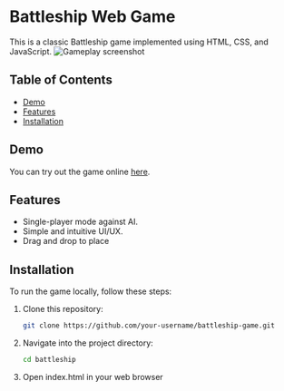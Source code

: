 # Battleship Web Game
This is a classic Battleship game implemented using HTML, CSS, and JavaScript.
![Gameplay screenshot](https://github.com/Syozik/battleship/assets/82968368/77b50c76-5f7d-45f8-8837-7c81c5d1e0f4)

## Table of Contents
- [Demo](#demo)
- [Features](#features)
- [Installation](#installation)

## Demo
You can try out the game online [here](https://syozik.github.io/battleship/).

## Features
- Single-player mode against AI.
- Simple and intuitive UI/UX.
- Drag and drop to place

## Installation
To run the game locally, follow these steps:

1. Clone this repository:
   ```bash
   git clone https://github.com/your-username/battleship-game.git
2. Navigate into the project directory:
   ```bash
   cd battleship
3. Open index.html in your web browser
